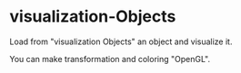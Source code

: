 # visualization-Objects

Load from "visualization Objects" an object and visualize it. 

You can make transformation and coloring "OpenGL".

